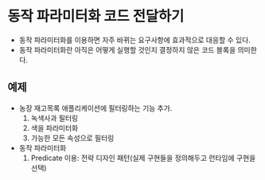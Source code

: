 # 동작 파라미터화 코드 전달하기
- 동작 파라미터화를 이용하면 자주 바뀌는 요구사항에 효과적으로 대응할 수 있다.
- 동작 파라미터화란 아직은 어떻게 실행할 것인지 결정하지 않은 코드 블록을 의미한다.

## 예제
- 농장 재고목록 애플리케이션에 필터링하는 기능 추가.
    1) 녹색사과 필터링
    2) 색을 파라미터화
    3) 가능한 모든 속성으로 필터링
- 동작 파라미터화
    1) Predicate 이용: 전략 디자인 패턴(실제 구현들을 정의해두고 런타임에 구현을 선택)